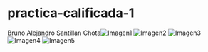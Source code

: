 # practica-calificada-1
Bruno Alejandro Santillan Chota![Imagen1](https://user-images.githubusercontent.com/111261293/184572384-8a70aa82-7631-4409-b2a3-664eb4f10b93.png)
![Imagen2](https://user-images.githubusercontent.com/111261293/184572390-c901ad4c-440e-4307-b8c4-0ad5cffd2536.png)
![Imagen3](https://user-images.githubusercontent.com/111261293/184572393-bcddae3f-eddc-434a-a1f4-1b25285cb6f7.png)
![Imagen4](https://user-images.githubusercontent.com/111261293/184572395-eaea3857-25c4-4cbd-86ef-dfa77511a921.png)
![Imagen5](https://user-images.githubusercontent.com/111261293/184572397-b3dc1375-a039-43c1-bd91-8f1f198c0e58.png)
